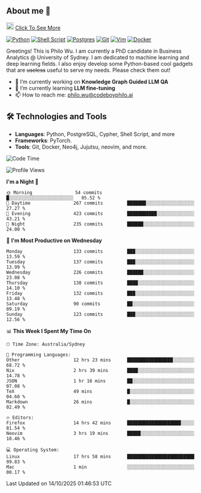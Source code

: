 ## About me 🤗

<a href="#"><img src="https://media.giphy.com/media/hvRJCLFzcasrR4ia7z/giphy.gif" width="20px" height="20px"></a> [Click To See More](https://codeboyphilo.github.io)

[![Python](https://img.shields.io/badge/python-3670A0?style=for-the-badge&logo=python&logoColor=ffdd54)](#)
[![Shell Script](https://img.shields.io/badge/shell_script-%23121011.svg?style=for-the-badge&logo=gnu-bash&logoColor=white)](#)
[![Postgres](https://img.shields.io/badge/postgres-%23316192.svg?style=for-the-badge&logo=postgresql&logoColor=white)](#)
[![Git](https://img.shields.io/badge/git-%23F05033.svg?style=for-the-badge&logo=git&logoColor=white)](#)
[![Vim](https://img.shields.io/badge/VIM-%2311AB00.svg?style=for-the-badge&logo=vim&logoColor=white)](#)
[![Docker](https://img.shields.io/badge/docker-%230db7ed.svg?style=for-the-badge&logo=docker&logoColor=white)](#)

Greetings! This is Philo Wu. I am currently a PhD candidate in Business Analytics \@ University of Sydney. I am dedicated to machine learning and deep learning fields. I also enjoy develop some Python-based cool gadgets that are ~~useless~~ useful to serve my needs. Please check them out!

- 🔭 I’m currently working on **Knowledge Graph Guided LLM QA**
- 🌱 I’m currently learning **LLM fine-tuning**
- 📫 How to reach me: philo.wu@codeboyphilo.ai

## 🛠 Technologies and Tools
- **Languages**: Python, PostgreSQL, Cypher, Shell Script, and more
- **Frameworks**: PyTorch.
- **Tools**: Git, Docker, Neo4j, Jujutsu, neovim, and more.

<!--START_SECTION:waka-->
![Code Time](http://img.shields.io/badge/Code%20Time-1%2C175%20hrs%2056%20mins-blue)

![Profile Views](http://img.shields.io/badge/Profile%20Views-0-blue)

**I'm a Night 🦉** 

```text
🌞 Morning                54 commits          █░░░░░░░░░░░░░░░░░░░░░░░░   05.52 % 
🌆 Daytime                267 commits         ███████░░░░░░░░░░░░░░░░░░   27.27 % 
🌃 Evening                423 commits         ███████████░░░░░░░░░░░░░░   43.21 % 
🌙 Night                  235 commits         ██████░░░░░░░░░░░░░░░░░░░   24.00 % 
```
📅 **I'm Most Productive on Wednesday** 

```text
Monday                   133 commits         ███░░░░░░░░░░░░░░░░░░░░░░   13.59 % 
Tuesday                  137 commits         ███░░░░░░░░░░░░░░░░░░░░░░   13.99 % 
Wednesday                226 commits         ██████░░░░░░░░░░░░░░░░░░░   23.08 % 
Thursday                 138 commits         ████░░░░░░░░░░░░░░░░░░░░░   14.10 % 
Friday                   132 commits         ███░░░░░░░░░░░░░░░░░░░░░░   13.48 % 
Saturday                 90 commits          ██░░░░░░░░░░░░░░░░░░░░░░░   09.19 % 
Sunday                   123 commits         ███░░░░░░░░░░░░░░░░░░░░░░   12.56 % 
```


📊 **This Week I Spent My Time On** 

```text
🕑︎ Time Zone: Australia/Sydney

💬 Programming Languages: 
Other                    12 hrs 23 mins      █████████████████░░░░░░░░   68.72 % 
Nix                      2 hrs 39 mins       ████░░░░░░░░░░░░░░░░░░░░░   14.78 % 
JSON                     1 hr 16 mins        ██░░░░░░░░░░░░░░░░░░░░░░░   07.08 % 
TeX                      49 mins             █░░░░░░░░░░░░░░░░░░░░░░░░   04.60 % 
Markdown                 26 mins             █░░░░░░░░░░░░░░░░░░░░░░░░   02.49 % 

🔥 Editors: 
Firefox                  14 hrs 42 mins      ████████████████████░░░░░   81.54 % 
Neovim                   3 hrs 19 mins       █████░░░░░░░░░░░░░░░░░░░░   18.46 % 

💻 Operating System: 
Linux                    17 hrs 58 mins      █████████████████████████   99.83 % 
Mac                      1 min               ░░░░░░░░░░░░░░░░░░░░░░░░░   00.17 % 
```


 Last Updated on 14/10/2025 01:46:53 UTC
<!--END_SECTION:waka-->
